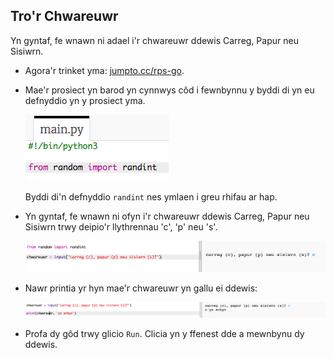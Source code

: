 ## Tro'r Chwareuwr

Yn gyntaf, fe wnawn ni adael i'r chwareuwr ddewis Carreg, Papur neu Sisiwrn.

+ Agora'r trinket yma: <a href="http://jumpto.cc/rps-go" target="_blank">jumpto.cc/rps-go</a>. 

+ Mae'r prosiect yn barod yn cynnwys côd i fewnbynnu y byddi di yn eu defnyddio yn y prosiect yma.

  ![screenshot](images/rps-imports.png)
  
  Byddi di'n defnyddio `randint` nes ymlaen i greu rhifau ar hap.

+ Yn gyntaf, fe wnawn ni ofyn i'r chwareuwr ddewis Carreg, Papur neu Sisiwrn trwy deipio'r llythrennau 'c', 'p' neu 's'.

  ![screenshot](images/rps-input.png)
  
+ Nawr printia yr hyn mae'r chwareuwr yn gallu ei ddewis:

  ![screenshot](images/rps-player.png)
  
+ Profa dy gôd trwy glicio `Run`. Clicia yn y ffenest dde a mewnbynu dy ddewis.  


